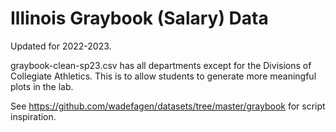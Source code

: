 # Illinois Graybook (Salary) Data

Updated for 2022-2023. 

graybook-clean-sp23.csv has all departments except for the Divisions of Collegiate Athletics. This is to allow students to generate more meaningful plots in the lab. 

See https://github.com/wadefagen/datasets/tree/master/graybook for script inspiration.
